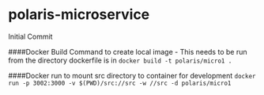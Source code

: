 # polaris-microservice
Initial Commit

####Docker Build Command to create local image - This needs to be run from the directory dockerfile is in
`docker build -t polaris/micro1 .`

####Docker run to mount src directory to container for development
`docker run -p 3002:3000 -v $(PWD)/src://src -w //src -d polaris/micro1`
